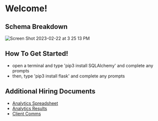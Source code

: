 # Welcome!
## Schema Breakdown
![Screen Shot 2023-02-22 at 3 25 13 PM](https://user-images.githubusercontent.com/111386699/220750727-e9277d71-b954-42ff-8412-998b791047b3.png)


## How To Get Started!

- open a terminal and type 'pip3 install SQLAlchemy' and complete any prompts
- then, type 'pip3 install flask' and complete any prompts

## Additional Hiring Documents

- [Analytics Spreadsheet](https://docs.google.com/spreadsheets/d/19_JncE49Cjr5kCq5O1i6CizN4kW2yYuTT0rBSvGzhbY/edit)
- [Analytics Results](https://docs.google.com/document/d/1wjD1udtg0xDaXwOYAA166zqbp_ZgJJ8O/edit)
- [Client Comms](https://docs.google.com/document/d/1ZkiSxhoT4Jex3BpaYM_W_wYssKtqoGRl/edit)
